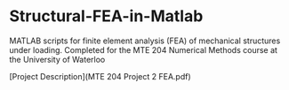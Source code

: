 # Structural-FEA-in-Matlab
MATLAB scripts for finite element analysis (FEA) of mechanical structures under loading. Completed for the MTE 204 Numerical Methods course at the University of Waterloo

[Project Description](MTE 204 Project 2 FEA.pdf)
